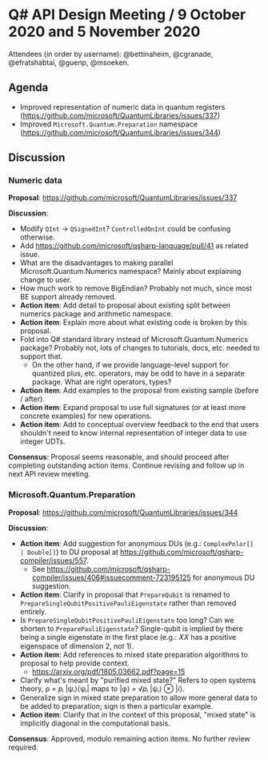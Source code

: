 # Q# API Design Meeting / 9 October 2020 and 5 November 2020

Attendees (in order by username): @bettinaheim, @cgranade, @efratshabtai, @guenp, @msoeken.

## Agenda

- Improved representation of numeric data in quantum registers (https://github.com/microsoft/QuantumLibraries/issues/337)
- Improved `Microsoft.Quantum.Preparation` namespace (https://github.com/microsoft/QuantumLibraries/issues/344)

## Discussion

### Numeric data

**Proposal**: https://github.com/microsoft/QuantumLibraries/issues/337

**Discussion**:

- Modify `QInt` → `QSignedInt`? `ControlledOnInt` could be confusing otherwise.
- Add https://github.com/microsoft/qsharp-language/pull/41 as related issue.
- What are the disadvantages to making parallel Microsoft.Quantum.Numerics namespace? Mainly about explaining change to user.
- How much work to remove BigEndian? Probably not much, since most BE support already removed.
- **Action item**: Add detail to proposal about existing split between numerics package and arithmetic namespace.
- **Action item**: Explain more about what existing code is broken by this proposal.
- Fold into Q# standard library instead of Microsoft.Quantum.Numerics package? Probably not, lots of changes to tutorials, docs, etc. needed to support that.
  - On the other hand, if we provide language-level support for quantized plus, etc. operators, may be odd to have in a separate package. What are right operators, types?
- **Action item**: Add examples to the proposal from existing sample (before / after).
- **Action item**: Expand proposal to use full signatures (or at least more concrete examples) for new operations.
- **Action item**: Add to conceptual overview feedback to the end that users shouldn't need to know internal representation of integer data to use integer UDTs.

**Consensus**: Proposal seems reasonable, and should proceed after completing outstanding action items. Continue revising and follow up in next API review meeting.

### Microsoft.Quantum.Preparation

**Proposal**: https://github.com/microsoft/QuantumLibraries/issues/344

**Discussion**:

- **Action item**: Add suggestion for anonymous DUs (e.g.: `ComplexPolar[] | Double[]`) to DU proposal at https://github.com/microsoft/qsharp-compiler/issues/557.
    - See https://github.com/microsoft/qsharp-compiler/issues/406#issuecomment-723195125 for anonymous DU suggestion.
- **Action item**: Clarify in proposal that `PrepareQubit` is renamed to `PrepareSingleQubitPositivePauliEigenstate` rather than removed entirely.
- Is `PrepareSingleQubitPositivePauliEigenstate` too long? Can we shorten to `PreparePauliEigenstate`? Single-qubit is implied by there being a single eigenstate in the first place (e.g.: 𝑋𝑋 has a positive eigenspace of dimension 2, not 1).
- **Action item**: Add references to mixed state preparation algorithms to proposal to help provide context.
    - https://arxiv.org/pdf/1805.03662.pdf?page=15
- Clarify what's meant by "purified mixed state?" Refers to open systems theory, ρ = 𝑝ᵢ |ψᵢ⟩⟨ψᵢ| maps to |φ⟩ = √𝑝ᵢ |ψᵢ⟩ ⊗ |𝑖⟩.
- Generalize sign in mixed state preparation to allow more general data to be added to preparation; sign is then a particular example.
- **Action item**: Clarify that in the context of this proposal, "mixed state" is implicitly diagonal in the computational basis.

**Consensus**: Approved, modulo remaining action items. No further review required.
